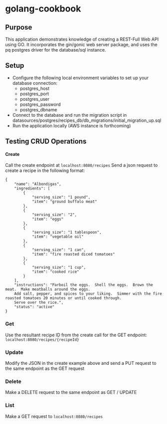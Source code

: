 # golang-cookbook

## Purpose
This application demonstrates knowledge of creating a REST-Full Web API using GO.  It incorporates the gin/gonic web server package, and uses the pq postgres driver for the database/sql instance.

## Setup
- Configure the following local environment variables to set up your database connection:
    - postgres_host
    - postgres_port
    - postgres_user
    - postgres_password
    - postgres_dbname 
- Connect to the database and run the migration script in datasources/postgres/recipes_db/db_migrations/initial_migration_up.sql
- Run the application locally (AWS instance is forthcoming)

## Testing CRUD Operations

#### Create
Call the create endpoint at `localhost:8080/recipes`
Send a json request to create a recipe in the following format:
```
{
    "name": "Albondigas",
    "ingredients": [
        {
            "serving_size": "1 pound",
            "item": "ground buffalo meat"
        },
        {
            "serving_size": "2",
            "item": "eggs"
        },
        {
            "serving_size": "1 tablespoon",
            "item": "vegetable oil"
        },
        {
            "serving_size": "1 can",
            "item": "fire roasted diced tomatoes"
        },
        {
            "serving_size": "1 cup",
            "item": "cooked rice"
        }
    ],
    "instructions": "Parboil the eggs.  Shell the eggs.  Brown the meat.  Make meatballs around the eggs.  
    Add salt, pepper, and spices to your liking.  Simmer with the fire roasted tomatoes 20 minutes or until cooked through.  
    Serve over the rice.",
    "status": "active"
}
```

### Get
Use the resultant recipe ID from the create call for the GET endpoint: `localhost:8080/recipes/{recipeId}`

### Update
Modify the JSON in the create example above and send a PUT request to the same endpoint as the GET request

### Delete 
Make a DELETE request to the same endpoint as GET / UPDATE

### List
Make a GET request to `localhost:8080/recipes`
